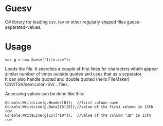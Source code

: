 # Guesv
C# library for loading csv, tsv or other regularly shaped files guess-separated-values.

# Usage
    var g = new Guesv("file.csv");
Loads the file. It searches a couple of first lines for characters which appear similar number of times outside quotes and uses that as a separator.    
It can also handle quoted and double quoted (hello FileMaker) CSV/TSV/semicolon-SV/... files.

Accessing values can be done like this:

    Console.WriteLine(g.Header[0]);  //first column name
    Console.WriteLine(g.Data[15][0]);//value of the first column in 15th row
    Console.WriteLine(g[15]["ID"]);  //value of the column "ID" in 15th row

